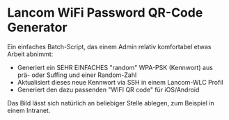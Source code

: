 # Lancom WiFi Password QR-Code Generator
Ein einfaches Batch-Script, das einem Admin relativ komfortabel etwas Arbeit abnimmt:
- Generiert ein SEHR EINFACHES "random" WPA-PSK (Kennwort) aus prä- oder Suffing und einer Random-Zahl
- Aktualisiert dieses neue Kennwort via SSH in einem Lancom-WLC Profil
- Generiert den  dazu passenden "WIFI QR code" für iOS/Android

Das Bild lässt sich natürlich an beliebiger Stelle ablegen, zum Beispiel in einem Intranet.
